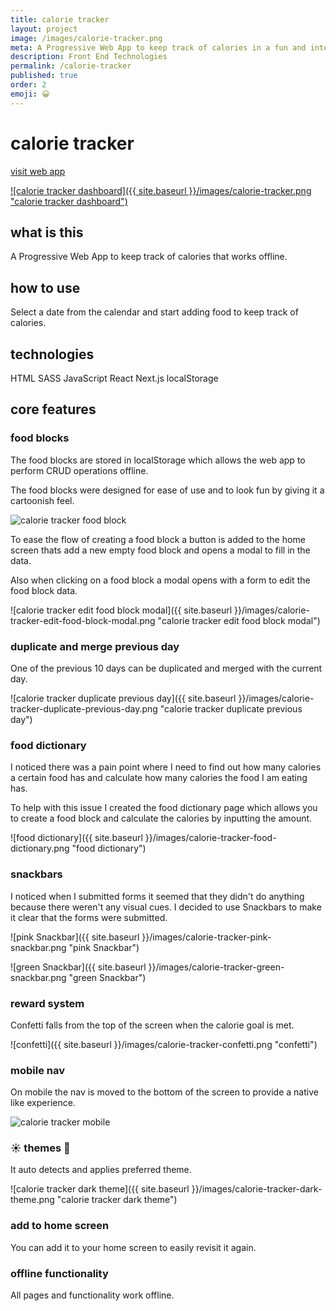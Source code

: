 ```yaml
---
title: calorie tracker
layout: project
image: /images/calorie-tracker.png
meta: A Progressive Web App to keep track of calories in a fun and interactive way. 
description: Front End Technologies
permalink: /calorie-tracker
published: true
order: 2
emoji: 😀️
---
```


# calorie tracker

<p class="project__intro">
 <a href="https://calorie-tracker.vercel.app/">visit web app</a>
</p>

<a href="https://calorie-tracker.vercel.app/">
    ![calorie tracker dashboard]({{ site.baseurl }}/images/calorie-tracker.png "calorie tracker dashboard")
</a>

## what is this

A Progressive Web App to keep track of calories that works offline.

## how to use

Select a date from the calendar and start adding food to keep track of calories.

## technologies

<div class="project__skills">
    <span class="project__skill">
        HTML
    </span>
    <span class="project__skill">
        SASS
    </span>
    <span class="project__skill">
        JavaScript
    </span>
    <span class="project__skill">
        React 
    </span>
    <span class="project__skill">
        Next.js
    </span>
    <span class="project__skill">
        localStorage
    </span>
</div>

## core features

### food blocks

The food blocks are stored in localStorage which allows the web app to perform CRUD operations offline. 

The food blocks were designed for ease of use and to look fun by giving it a cartoonish feel.

<div class="case-study__img-container">
    <img src="{{ site.baseurl }}/images/calorie-tracker-food-block.png" alt="calorie tracker food block" title="calorie tracker food block">
</div>


To ease the flow of creating a food block a button is added to the home screen thats add a new empty food block and opens a modal to fill in the data.

Also when clicking on a food block a modal opens with a form to edit the food block data.

![calorie tracker edit food block modal]({{ site.baseurl }}/images/calorie-tracker-edit-food-block-modal.png "calorie tracker edit food block modal")

### duplicate and merge previous day

One of the previous 10 days can be duplicated and merged with the current day.

![calorie tracker duplicate previous day]({{ site.baseurl }}/images/calorie-tracker-duplicate-previous-day.png "calorie tracker duplicate previous day")


### food dictionary

I noticed there was a pain point where I need to find out how many calories a certain food has and calculate how many calories the food I am eating has.

To help with this issue I created the food dictionary page which allows you to create a food block and calculate the calories by inputting the amount.


![food dictionary]({{ site.baseurl }}/images/calorie-tracker-food-dictionary.png "food dictionary")

### snackbars

I noticed when I submitted forms it seemed that they didn't do anything because there weren't any visual cues. I decided to use Snackbars to make it clear that the forms were submitted.

![pink Snackbar]({{ site.baseurl }}/images/calorie-tracker-pink-snackbar.png "pink Snackbar")

![green Snackbar]({{ site.baseurl }}/images/calorie-tracker-green-snackbar.png "green Snackbar")

### reward system

Confetti falls from the top of the screen when the calorie goal is met.

![confetti]({{ site.baseurl }}/images/calorie-tracker-confetti.png "confetti")

### mobile nav

On mobile the nav is moved to the bottom of the screen to provide a native like experience.


<div class="case-study__img-container">
    <img src="{{ site.baseurl }}/images/calorie-tracker-mobile.png" alt="calorie tracker mobile" title="calorie tracker mobile">
</div>

### ☀️ themes 🌙

It auto detects and applies preferred theme. 

![calorie tracker dark theme]({{ site.baseurl }}/images/calorie-tracker-dark-theme.png "calorie tracker dark theme")


### add to home screen

You can add it to your home screen to easily revisit it again.

### offline functionality

All pages and functionality work offline.
